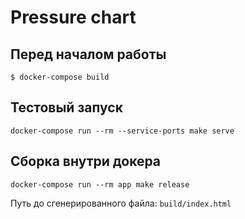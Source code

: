 # Pressure chart

## Перед началом работы
```
$ docker-compose build
```

## Тестовый запуск
`docker-compose run --rm --service-ports make serve`

## Сборка внутри докера
`docker-compose run --rm app make release`

Путь до сгенерированного файла: `build/index.html`
